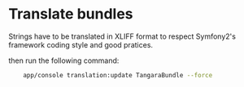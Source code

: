 Translate bundles
==================================

Strings have to be translated in XLIFF format to respect Symfony2's framework 
coding style and good pratices.

then run the following command:
``` bash
    app/console translation:update TangaraBundle --force
```